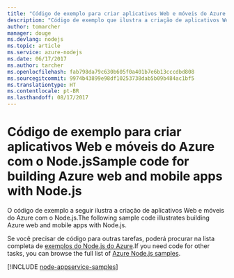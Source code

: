 ```yaml
---
title: "Código de exemplo para criar aplicativos Web e móveis do Azure com o Node.js"
description: "Código de exemplo que ilustra a criação de aplicativos Web e móveis do Azure com o Node.js."
author: tomarcher
manager: douge
ms.devlang: nodejs
ms.topic: article
ms.service: azure-nodejs
ms.date: 06/17/2017
ms.author: tarcher
ms.openlocfilehash: fab798da79c630b605f0a401b7e6b13cccdbd808
ms.sourcegitcommit: 9974b43899e98df10253738dab5b09b484ac1bf5
ms.translationtype: HT
ms.contentlocale: pt-BR
ms.lasthandoff: 08/17/2017
---
```

# <a name="sample-code-for-building-azure-web-and-mobile-apps-with-nodejs"></a><span data-ttu-id="66c40-103">Código de exemplo para criar aplicativos Web e móveis do Azure com o Node.js</span><span class="sxs-lookup"><span data-stu-id="66c40-103">Sample code for building Azure web and mobile apps with Node.js</span></span>

<span data-ttu-id="66c40-104">O código de exemplo a seguir ilustra a criação de aplicativos Web e móveis do Azure com o Node.js.</span><span class="sxs-lookup"><span data-stu-id="66c40-104">The following sample code illustrates building Azure web and mobile apps with Node.js.</span></span>

<span data-ttu-id="66c40-105">Se você precisar de código para outras tarefas, poderá procurar na lista completa de [exemplos do Node.js do Azure](https://azure.microsoft.com/resources/samples/?term=nodejs).</span><span class="sxs-lookup"><span data-stu-id="66c40-105">If you need code for other tasks, you can browse the full list of [Azure Node.js samples](https://azure.microsoft.com/resources/samples/?term=nodejs).</span></span>

[!INCLUDE [node-appservice-samples](../docs-ref-conceptual/includes/appservice-samples.md)]